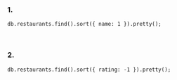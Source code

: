 ### 1. 
~~~
db.restaurants.find().sort({ name: 1 }).pretty();
~~~
<br>

### 2. 
~~~
db.restaurants.find().sort({ rating: -1 }).pretty();
~~~
<br>
